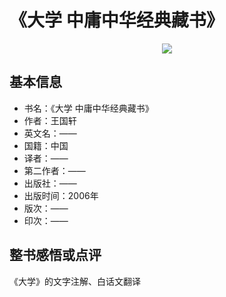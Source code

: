 # 《大学 中庸中华经典藏书》


<div align=center>
    <img src="https://img-blog.csdnimg.cn/20210117171346661.jpg"/>
</div> 

## 基本信息
- 书名：《大学 中庸中华经典藏书》
- 作者：王国轩
- 英文名：——
- 国籍：中国
- 译者：——
- 第二作者：——
- 出版社：——
- 出版时间：2006年
- 版次：——
- 印次：——

## 整书感悟或点评
《大学》的文字注解、白话文翻译

